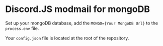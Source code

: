 # Discord.JS modmail for mongoDB

Set up your mongoDB database, add the `MONGO={Your MongoDB Url}` to the `process.env` file.

Your `config.json` file is located at the root of the repository.
